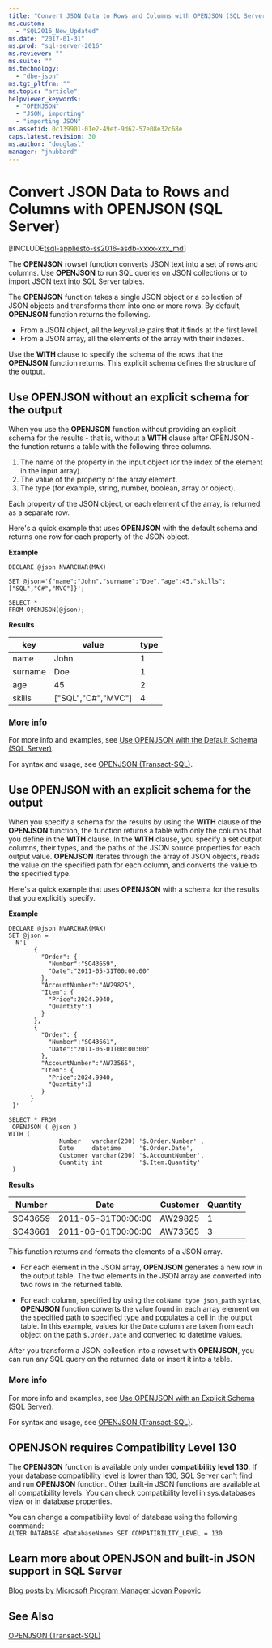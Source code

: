 ```yaml
---
title: "Convert JSON Data to Rows and Columns with OPENJSON (SQL Server) | Microsoft Docs"
ms.custom: 
  - "SQL2016_New_Updated"
ms.date: "2017-01-31"
ms.prod: "sql-server-2016"
ms.reviewer: ""
ms.suite: ""
ms.technology: 
  - "dbe-json"
ms.tgt_pltfrm: ""
ms.topic: "article"
helpviewer_keywords: 
  - "OPENJSON"
  - "JSON, importing"
  - "importing JSON"
ms.assetid: 0c139901-01e2-49ef-9d62-57e08e32c68e
caps.latest.revision: 30
ms.author: "douglasl"
manager: "jhubbard"
---
```

# Convert JSON Data to Rows and Columns with OPENJSON (SQL Server)
[!INCLUDE[tsql-appliesto-ss2016-asdb-xxxx-xxx_md](../../relational-databases/data-compression/includes/tsql-appliesto-ss2016-asdb-xxxx-xxx-md.md)]

The **OPENJSON** rowset function converts JSON text into a set of rows and columns. Use **OPENJSON** to run SQL queries on JSON collections or to import JSON text into SQL Server tables.  
  
 The **OPENJSON** function takes a single JSON object or a collection of JSON objects and transforms them into one or more rows. By default, **OPENJSON** function returns the following.
-   From a JSON object, all the key:value pairs that it finds at the first level.
-   From a JSON array, all the elements of the array with their indexes.  
  
 Use the **WITH** clause to specify the schema of the rows that the **OPENJSON** function returns. This explicit schema defines the structure of the output.  
  
## Use OPENJSON without an explicit schema for the output
When you use the **OPENJSON** function without providing an explicit schema for the results - that is, without a **WITH** clause after OPENJSON - the function returns a table with the following three columns.
1.  The name of the property in the input object (or the index of the element in the input array).
2.  The value of the property or the array element.
3.  The type (for example, string, number, boolean, array or object).

Each property of the JSON object, or each element of the array, is returned as a separate row.  

Here's a quick example that uses **OPENJSON** with the default schema and returns one row for each property of the JSON object.  
 
**Example**
```tsql  
DECLARE @json NVARCHAR(MAX)

SET @json='{"name":"John","surname":"Doe","age":45,"skills":["SQL","C#","MVC"]}';

SELECT *
FROM OPENJSON(@json);
```  
  
**Results**  
  
|key|value|type|  
|---------|-----------|----------|  
|name|John|1|  
|surname|Doe|1|  
|age|45|2|  
|skills|["SQL","C#","MVC"]|4|

### More info

For more info and examples, see [Use OPENJSON with the Default Schema &#40;SQL Server&#41;](../../relational-databases/json/use-openjson-with-the-default-schema-sql-server.md).

For syntax and usage, see [OPENJSON &#40;Transact-SQL&#41;](../../t-sql/functions/openjson-transact-sql.md). 

    
## Use OPENJSON with an explicit schema for the output
When you specify a schema for the results by using the **WITH** clause of the **OPENJSON** function, the function returns a table with only the columns that you define in the **WITH** clause. In the **WITH** clause, you specify a set output columns, their types, and the paths of the JSON source properties for each output value. **OPENJSON** iterates through the array of JSON objects, reads the value on the specified path for each column, and converts the value to the specified type.  

Here's a quick example that uses **OPENJSON** with a schema for the results that you explicitly specify.  
  
**Example**
  
```tsql  
DECLARE @json NVARCHAR(MAX)
SET @json =   
  N'[  
       {  
         "Order": {  
           "Number":"SO43659",  
           "Date":"2011-05-31T00:00:00"  
         },  
         "AccountNumber":"AW29825",  
         "Item": {  
           "Price":2024.9940,  
           "Quantity":1  
         }  
       },  
       {  
         "Order": {  
           "Number":"SO43661",  
           "Date":"2011-06-01T00:00:00"  
         },  
         "AccountNumber":"AW73565",  
         "Item": {  
           "Price":2024.9940,  
           "Quantity":3  
         }  
      }  
 ]'  
   
SELECT * FROM  
 OPENJSON ( @json )  
WITH (   
              Number   varchar(200) '$.Order.Number' ,  
              Date     datetime     '$.Order.Date',  
              Customer varchar(200) '$.AccountNumber',  
              Quantity int          '$.Item.Quantity'  
 ) 
```  
  
**Results**  
  
|Number|Date|Customer|Quantity|  
|------------|----------|--------------|--------------|  
|SO43659|2011-05-31T00:00:00|AW29825|1|  
|SO43661|2011-06-01T00:00:00|AW73565|3|  
  
 This function returns and formats the elements of a JSON array.  
  
-   For each element in the JSON array, **OPENJSON** generates a new row in the output table. The two elements in the JSON array are converted into two rows in the returned table.  
  
-   For each column, specified by using the `colName type json_path` syntax, **OPENJSON** function converts the value found in each array element on the specified path to specified type and populates a cell in the output table. In this example, values for the `Date` column are taken from each object on the path `$.Order.Date` and converted to datetime values.  
  
After you transform a JSON collection into a rowset with **OPENJSON**, you can run any SQL query on the returned data or insert it into a table.  

### More info
For more info and examples, see [Use OPENJSON with an Explicit Schema &#40;SQL Server&#41;](../../relational-databases/json/use-openjson-with-an-explicit-schema-sql-server.md).

For syntax and usage, see [OPENJSON &#40;Transact-SQL&#41;](../../t-sql/functions/openjson-transact-sql.md).

## OPENJSON requires Compatibility Level 130
The **OPENJSON** function is available only under **compatibility level 130**. If your database compatibility level is lower than 130, SQL Server can't find and run **OPENJSON** function. Other built-in JSON functions are available at all compatibility levels. You can check compatibility level in sys.databases view or in database properties.

You can change a compatibility level of database using the following command:   
`ALTER DATABASE <DatabaseName> SET COMPATIBILITY_LEVEL = 130`  

## Learn more about OPENJSON and built-in JSON support in SQL Server  
 [Blog posts by Microsoft Program Manager Jovan Popovic](http://blogs.msdn.com/b/sqlserverstorageengine/archive/tags/json/)  
  
## See Also  
 [OPENJSON &#40;Transact-SQL&#41;](../../t-sql/functions/openjson-transact-sql.md)  
  
  
